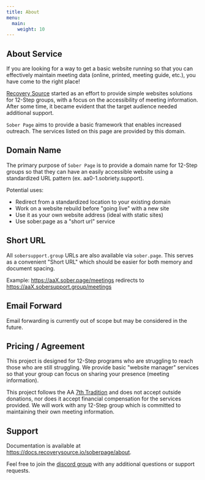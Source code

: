 ```yaml
---
title: About
menu:
  main:
    weight: 10
---
```


About Service
-------------

If you are looking for a way to get a basic website running so that you can
effectively maintain meeting data (online, printed, meeting guide, etc.), you
have come to the right place!

[Recovery Source](https://docs.recoverysource.io/) started as an effort to
provide simple websites solutions for 12-Step groups, with a focus on the
accessibility of meeting information. After some time, it became evident that
the target audience needed additional support.

``Sober Page`` aims to provide a basic framework that enables increased
outreach. The services listed on this page are provided by this domain.

Domain Name
-----------

The primary purpose of ``Sober Page`` is to provide a domain name for 12-Step
groups so that they can have an easily accessible website using a standardized
URL pattern (ex. aa0-1.sobriety.support).

Potential uses:

- Redirect from a standardized location to your existing domain
- Work on a website rebuild before "going live" with a new site
- Use it as your own website address (ideal with static sites)
- Use sober.page as a "short url" service

Short URL
---------

All ``sobersupport.group`` URLs are also available via ``sober.page``. This
serves as a convenient "Short URL" which should be easier for both memory and
document spacing.

Example: https://aaX.sober.page/meetings
redirects to https://aaX.sobersupport.group/meetings

Email Forward
-------------

Email forwarding is currently out of scope but may be considered in the future.

Pricing / Agreement
-------------------

This project is designed for 12-Step programs who are struggling to reach those
who are still struggling. We provide basic "website manager" services so that
your group can focus on sharing your presence (meeting information).

This project follows the AA [7th Tradition](https://docs.recoverysource.io/funding.html)
and does not accept outside donations, nor does it accept financial compensation
for the services provided. We will work with any 12-Step group which is committed to
maintaining their own meeting information.

Support
-------

Documentation is available at https://docs.recoverysource.io/soberpage/about.

Feel free to join the [discord group](https://discord.gg/hjTJSA7Ynu) with any
additional questions or support requests.
